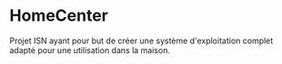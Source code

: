 # HomeCenter
Projet ISN ayant pour but de créer une système d'exploitation complet adapté pour une utilisation dans la maison.
